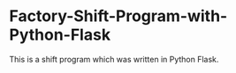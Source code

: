 # Factory-Shift-Program-with-Python-Flask
This is a shift program which was written in Python Flask.
